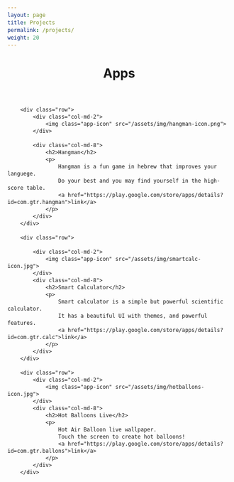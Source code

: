 ```yaml
---
layout: page
title: Projects
permalink: /projects/
weight: 20
---
```


<main class="container">
                <style>
                    img {
                        margin-top: 25px;
                    }
                </style>
		<header>
			<h1>Apps</h1>
		</header>

		<div class="row">
			<div class="col-md-2">
				<img class="app-icon" src="/assets/img/hangman-icon.png">
			</div>

			<div class="col-md-8">
				<h2>Hangman</h2>
				<p>
					Hangman is a fun game in hebrew that improves your languege.
					Do your best and you may find yourself in the high-score table.
					<a href="https://play.google.com/store/apps/details?id=com.gtr.hangman">link</a>
				</p>
			</div>
		</div>

		<div class="row">

			<div class="col-md-2">
				<img class="app-icon" src="/assets/img/smartcalc-icon.jpg">
			</div>
			<div class="col-md-8">
				<h2>Smart Calculator</h2>
				<p>
					Smart calculator is a simple but powerful scientific calculator.
					It has a beautiful UI with themes, and powerful features.
					<a href="https://play.google.com/store/apps/details?id=com.gtr.calc">link</a>
				</p>
			</div>
		</div>

		<div class="row">
			<div class="col-md-2">
				<img class="app-icon" src="/assets/img/hotballons-icon.jpg">
			</div>
			<div class="col-md-8">
				<h2>Hot Balloons Live</h2>
				<p>
					Hot Air Balloon live wallpaper.
					Touch the screen to create hot balloons!
					<a href="https://play.google.com/store/apps/details?id=com.gtr.ballons">link</a>
				</p>
			</div>
		</div>

</main>
